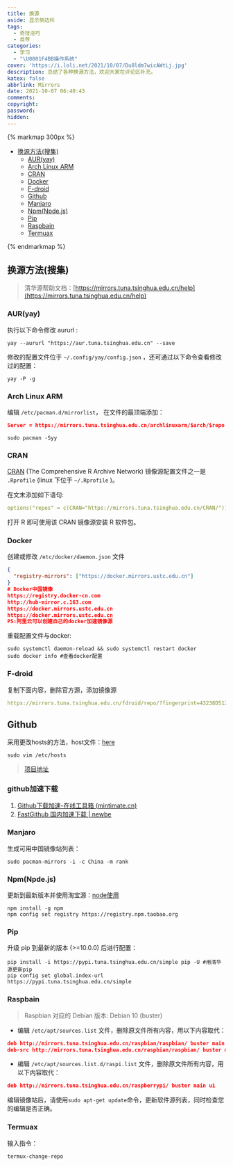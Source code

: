 ```yaml
---
title: 换源
aside: 显示侧边栏
tags:
  - 奇技淫巧
  - 自荐
categories:
  - 学习
  - "\U0001F4BB操作系统"
cover: 'https://i.loli.net/2021/10/07/Du8ldm7wicAWtLj.jpg'
description: 总结了各种换源方法，欢迎大家在评论区补充。
katex: false
abbrlink: Mirrors
date: 2021-10-07 06:40:43
comments:
copyright:
password:
hidden:
---
```


{% markmap 300px %}
<!-- @import "[TOC]" {cmd="toc" depthFrom=1 depthTo=6 orderedList=false} -->

<!-- code_chunk_output -->

- [换源方法(搜集)](#换源方法搜集)
  - [AUR(yay)](#auryay)
  - [Arch Linux ARM](#arch-linux-arm)
  - [CRAN](#cran)
  - [Docker](#docker)
  - [F-droid](#f-droid)
  - [Github](#github)
  - [Manjaro](#manjaro)
  - [Npm(Npde.js)](#npmnpdejs)
  - [Pip](#pip)
  - [Raspbain](#raspbain)
  - [Termuax](#termuax)

<!-- /code_chunk_output -->

{% endmarkmap %}
## 换源方法(搜集)

> 清华源帮助文档：[https://mirrors.tuna.tsinghua.edu.cn/help](https://mirrors.tuna.tsinghua.edu.cn/help)

### AUR(yay)

执行以下命令修改 aururl :

```shell
yay --aururl "https://aur.tuna.tsinghua.edu.cn" --save
```

修改的配置文件位于 `~/.config/yay/config.json` ，还可通过以下命令查看修改过的配置：

```shell
yay -P -g
```

### Arch Linux ARM

编辑 `/etc/pacman.d/mirrorlist`， 在文件的最顶端添加：

```json
Server = https://mirrors.tuna.tsinghua.edu.cn/archlinuxarm/$arch/$repo
```

```shell 更新缓存
sudo pacman -Syy
```

### CRAN

[CRAN](https://cran.r-project.org/) (The Comprehensive R Archive Network) 镜像源配置文件之一是 `.Rprofile` (linux 下位于 `~/.Rprofile` )。

在文末添加如下语句:

```yaml
options("repos" = c(CRAN="https://mirrors.tuna.tsinghua.edu.cn/CRAN/"))
```

打开 R 即可使用该 CRAN 镜像源安装 R 软件包。

### Docker

创建或修改 `/etc/docker/daemon.json` 文件

```json daemon.json
{
  "registry-mirrors": ["https://docker.mirrors.ustc.edu.cn"]
}
# Docker中国镜像
https://registry.docker-cn.com
http://hub-mirror.c.163.com
https://docker.mirrors.ustc.edu.cn
https://docker.mirrors.ustc.edu.cn
PS:阿里云可以创建自己的docker加速镜像源
```

重载配置文件与docker: 

```shell
sudo systemctl daemon-reload && sudo systemctl restart docker 
sudo docker info #查看docker配置
```

### F-droid

复制下面内容，删除官方源，添加镜像源

```yaml
https://mirrors.tuna.tsinghua.edu.cn/fdroid/repo/?fingerprint=43238D512C1E5EB2D6569F4A3AFBF5523418B82E0A3ED1552770ABB9A9C9CCAB
```

## Github

采用更改hosts的方法，host文件：[here](https://raw.hellogithub.com/hosts)

```shell
sudo vim /etc/hosts
```

> [项目地址](https://github.com/521xueweihan/GitHub520)

### github加速下载
1. [Github下载加速-在线工具箱 (mintimate.cn)](https://tool.mintimate.cn/gh/)
2. [FastGithub 国内加速下载 | newbe](https://www.newbe.pro/Mirrors/Mirrors-FastGithub/)


### Manjaro

生成可用中国镜像站列表：

```shell
sudo pacman-mirrors -i -c China -m rank
```

### Npm(Npde.js)

更新到最新版本并使用淘宝源：[node使用](https://www.codenong.com/cs106531292/)

```shell
npm install -g npm
npm config set registry https://registry.npm.taobao.org
```

### Pip

升级 pip 到最新的版本 (>=10.0.0) 后进行配置：

```shell
pip install -i https://pypi.tuna.tsinghua.edu.cn/simple pip -U #用清华源更新pip
pip config set global.index-url https://pypi.tuna.tsinghua.edu.cn/simple
```

### Raspbain

> Raspbian 对应的 Debian 版本: Debian 10 (buster) 

*  编辑 `/etc/apt/sources.list` 文件，删除原文件所有内容，用以下内容取代：

```json
deb http://mirrors.tuna.tsinghua.edu.cn/raspbian/raspbian/ buster main non-free contrib rpi
deb-src http://mirrors.tuna.tsinghua.edu.cn/raspbian/raspbian/ buster main non-free contrib rpi
```

*  编辑 `/etc/apt/sources.list.d/raspi.list` 文件，删除原文件所有内容，用以下内容取代：

```json
deb http://mirrors.tuna.tsinghua.edu.cn/raspberrypi/ buster main ui
```

编辑镜像站后，请使用`sudo apt-get update`命令，更新软件源列表，同时检查您的编辑是否正确。

### Termuax

输入指令：

```shell
termux-change-repo
```
